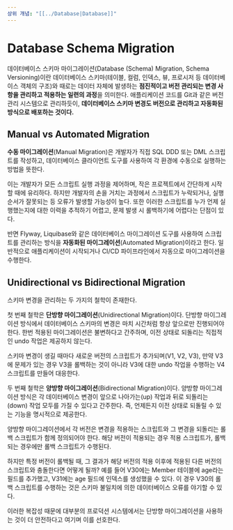 ```yaml
---
상위 개념: "[[../Database|Database]]"
---
```

# Database Schema Migration
데이터베이스 스키마 마이그레이션(Database (Schema) Migration, Schema Versioning)이란 데이터베이스 스키마(테이블, 컬럼, 인덱스, 뷰, 프로시저 등 데이터베이스 객체의 구조)와 때로는 데이터 자체에 발생하는 **점진적이고 버전 관리되는 변경 사항을 관리하고 적용하는 일련의 과정**을 의미한다. 애플리케이션 코드를 Git과 같은 버전 관리 시스템으로 관리하듯이, **데이터베이스 스키마 변경도 버전으로 관리하고 자동화된 방식으로 배포하는 것이다.**

## Manual vs Automated Migration
**수동 마이그레이션**(Manual Migration)은 개발자가 직접 SQL DDD 또는 DML 스크립트를 작성하고, 데이터베이스 클라이언트 도구를 사용하여 각 환경에 수동으로 실행하는 방법을 뜻한다.

이는 개발자가 모든 스크립트 실행 과정을 제어하며, 작은 프로젝트에서 간단하게 시작할 때에 유리하다. 하지만 개발자의 손을 거치는 과정에서 스크립트가 누락되거나, 실행 순서가 잘못되는 등 오류가 발생할 가능성이 높다. 또한 이러한 스크립트를 누가 언제 실행했는지에 대한 이력을 추적하기 어렵고, 문제 발생 시 롤백하기에 어렵다는 단점이 있다.

반면 Flyway, Liquibase와 같은 데이터베이스 마이그레이션 도구를 사용하여 스크립트를 관리하는 방식을 **자동화된 마이그레이션**(Automated Migration)이라고 한다. 일반적으로 애플리케이션이 시작되거나 CI/CD 파이프라인에서 자동으로 마이그레이션을 수행한다.

## Unidirectional vs Bidirectional Migration
스키마 변경을 관리하는 두 가지의 철학이 존재한다.

첫 번째 철학은 **단방향 마이그레이션**(Unidirectional Migration)이다. 단방향 마이그레이션 방식에서 데이터베이스 스키마의 변경은 마치 시간처럼 항상 앞으로만 진행되어야 한다. 한번 적용된 마이그레이션은 불변하다고 간주하며, 이전 상태로 되돌리는 직접적인 undo 작업은 제공하지 않는다.

스키마 변경이 생길 때마다 새로운 버전의 스크립트가 추가되며(V1, V2, V3), 만약 V3에 문제가 있는 경우 V3을 롤백하는 것이 아니라 V3에 대한 undo 작업을 수행하는 V4 스크립트를 만들어 대응한다.

두 번째 철학은 **양방향 마이그레이션**(Bidirectional Migration)이다. 양방향 마이그레이션 방식은 각 데이터베이스 변경이 앞으로 나아가는(up) 작업과 뒤로 되돌리는(down) 작업 모두를 가질 수 있다고 간주한다. 즉, 언제든지 이전 상태로 되돌릴 수 있는 기능을 명시적으로 제공한다.

양방향 마이그레이션에서 각 버전은 변경을 적용하는 스크립트와 그 변경을 되돌리는 롤백 스크립트가 함께 정의되어야 한다. 해당 버전이 적용되는 경우 적용 스크립트가, 롤백되는 경우에만 롤백 스크립트가 수행된다.

하지만 특정 버전이 롤백될 때, 그 결과가 해당 버전의 적용 이후에 적용된 다른 버전의 스크립트와 충돌한다면 어떻게 될까? 예를 들어 V30에는 Member 테이블에 age라는 필드를 추가했고, V31에는 age 필드에 인덱스를 생성했을 수 있다. 이 경우 V30의 롤백 스크립트를 수행하는 것은 스키마 불일치에 의한 데이터베이스 오류를 야기할 수 있다.

이러한 복잡성 때문에 대부분의 프로덕션 시스템에서는 단방향 마이그레이션을 사용하는 것이 더 안전하다고 여기며 이를 선호한다.